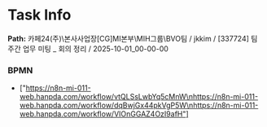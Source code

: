 # Task Info

**Path:** 카페24(주)\본사사업장\[CG]MI본부\MIH그룹\BVO팀 / jkkim / [337724] 팀 주간 업무 미팅 _ 회의 정리 / 2025-10-01_00-00-00

### BPMN
- ["https://n8n-mi-011-web.hanpda.com/workflow/vtQLSsLwbYq5cMnW\nhttps://n8n-mi-011-web.hanpda.com/workflow/dqBwjGx44pkVgP5W\nhttps://n8n-mi-011-web.hanpda.com/workflow/VIOnGGAZ4OzI9afH"]

